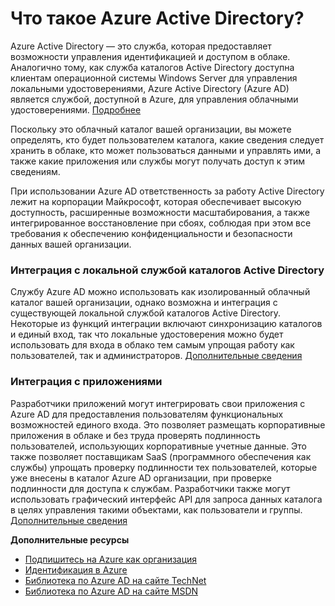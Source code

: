 <properties linkid="manage-services-identity-what-is-windows-azure-AD" urlDisplayName="Что такое Azure AD?" pageTitle="Что такое Azure Active Directory?" metaKeywords="" description="Используйте Azure Active Directory для расширения существующих локальных идентификаторов в облако для улучшения работы администраторов и пользователей, при этом Майкрософт поддерживает работу Active Directory в облаке с высоким масштабом, высоким уровнем доступности и интегрированным аварийным восстановлением. Или разрабатывайте приложения, интегрированные с Azure AD, для различных организаций." metaCanonical="" services="active-directory" documentationCenter="" title="Что такое Azure Active Directory?" authors=""  solutions="" writer="" manager="" editor=""  />





<h1 id="whatisaad">Что такое Azure Active Directory?</h1>

Azure Active Directory — это служба, которая предоставляет возможности управления идентификацией и доступом в облаке. Аналогично тому, как служба каталогов Active Directory доступна клиентам операционной системы Windows Server для управления локальными удостоверениями, Azure Active Directory (Azure AD) является службой, доступной в Azure, для управления облачными удостоверениями.  [Подробнее](http://technet.microsoft.com/library/hh967611.aspx)

Поскольку это облачный каталог вашей организации, вы можете определять, кто будет пользователем каталога, какие сведения следует хранить в облаке, кто может пользоваться данными и управлять ими, а также какие приложения или службы могут получать доступ к этим сведениям. 

При использовании Azure AD ответственность за работу Active Directory лежит на корпорации Майкрософт, которая обеспечивает высокую доступность, расширенные возможности масштабирования, а также интегрированное восстановление при сбоях, соблюдая при этом все требования к обеспечению конфиденциальности и безопасности данных вашей организации.

<h3>Интеграция с локальной службой каталогов Active Directory</h3>

Службу Azure AD можно использовать как изолированный облачный каталог вашей организации, однако возможна и интеграция с существующей локальной службой каталогов Active Directory. Некоторые из функций интеграции включают синхронизацию каталогов и единый вход, так что локальные удостоверения можно будет использовать для входа в облако тем самым упрощая работу как пользователей, так и администраторов. 
 [Дополнительные сведения](http://technet.microsoft.com/library/jj573653)

<h3>Интеграция с приложениями</h3>

Разработчики приложений могут интегрировать свои приложения с Azure AD для предоставления пользователям функциональных возможностей единого входа. Это позволяет размещать корпоративные приложения в облаке и без труда проверять подлинность пользователей, использующих корпоративные учетные данные. Это также позволяет поставщикам SaaS (программного обеспечения как службы) упрощать проверку подлинности тех пользователей, которые уже внесены в каталог Azure AD организации, при проверке подлинности для доступа к службам. Разработчики также могут использовать графический интерфейс API для запроса данных каталога в целях управления такими объектами, как пользователи и группы. [Дополнительные сведения](http://go.microsoft.com/fwlink/?LinkID=290817&clcid=0x409)

**Дополнительные ресурсы**

* [Подпишитесь на Azure как организация](/ru-ru/manage/services/identity/organizational-account/)
* [Идентификация в Azure](/ru-ru/manage/windows/fundamentals/identity/)
* [Библиотека по Azure AD на сайте TechNet](http://technet.microsoft.com/ru-ru/library/hh967619.aspx)
* [Библиотека по Azure AD на сайте MSDN](http://go.microsoft.com/fwlink/?LinkId=293425)



